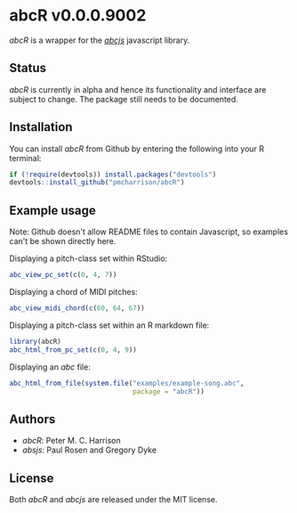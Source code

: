 
abcR v0.0.0.9002
================

*abcR* is a wrapper for the *[abcjs](https://abcjs.net/%5D)* javascript library.

Status
------

*abcR* is currently in alpha and hence its functionality and interface are subject to change. The package still needs to be documented.

Installation
------------

You can install *abcR* from Github by entering the following into your R terminal:

``` r
if (!require(devtools)) install.packages("devtools")
devtools::install_github("pmcharrison/abcR")
```

Example usage
-------------

Note: Github doesn't allow README files to contain Javascript, so examples can't be shown directly here.

Displaying a pitch-class set within RStudio:

``` r
abc_view_pc_set(c(0, 4, 7))
```

Displaying a chord of MIDI pitches:

``` r
abc_view_midi_chord(c(60, 64, 67))
```

Displaying a pitch-class set within an R markdown file:

``` r
library(abcR)
abc_html_from_pc_set(c(0, 4, 9))
```

Displaying an *abc* file:

``` r
abc_html_from_file(system.file("examples/example-song.abc",
                               package = "abcR"))
```

Authors
-------

-   *abcR*: Peter M. C. Harrison
-   *absjs*: Paul Rosen and Gregory Dyke

License
-------

Both *abcR* and *abcjs* are released under the MIT license.
